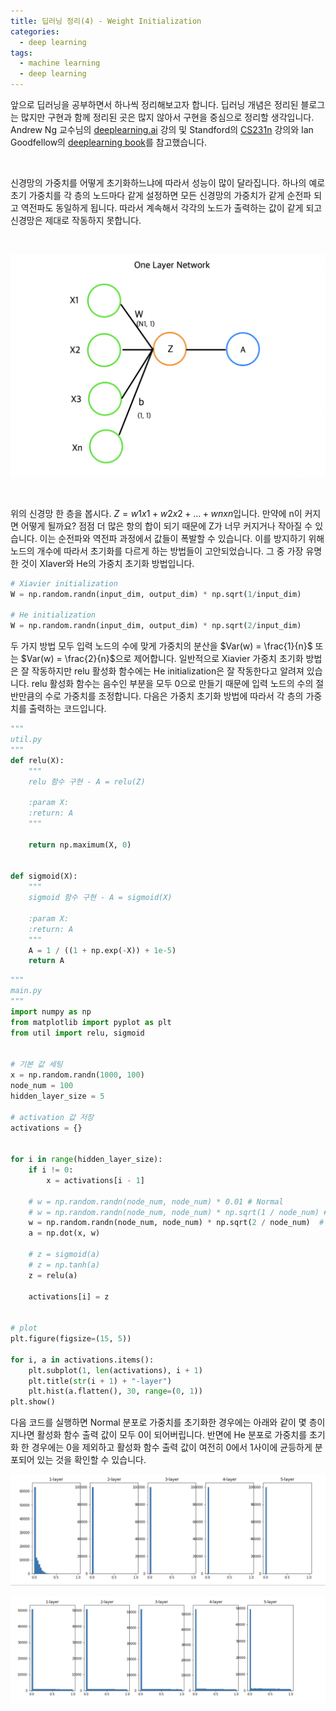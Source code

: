 ```yaml
---
title: 딥러닝 정리(4) - Weight Initialization
categories:
  - deep learning
tags:
  - machine learning
  - deep learning
---
```


앞으로 딥러닝을 공부하면서 하나씩 정리해보고자 합니다. 딥러닝 개념은 정리된 블로그는 많지만 구현과 함께 정리된 곳은 많지 않아서 구현을 중심으로 정리할 생각입니다. Andrew Ng 교수님의 [deeplearning.ai](https://www.coursera.org/courses?query=deeplearning.ai) 강의 및 Standford의 [CS231n](http://cs231n.stanford.edu/) 강의와 Ian Goodfellow의 [deeplearning book](http://www.deeplearningbook.org/)를 참고했습니다. 

<br/>

신경망의 가중치를 어떻게 초기화하느냐에 따라서 성능이 많이 달라집니다. 하나의 예로 초기 가중치를 각 층의 노드마다 같게 설정하면 모든 신경망의 가중치가 같게 순전파 되고 역전파도 동일하게 됩니다. 따라서 계속해서 각각의 노드가 출력하는 값이 같게 되고 신경망은 제대로 작동하지 못합니다.

<br/>

![](/assets/images/deep-learning/initialization/intialization.png)

<br/>

위의 신경망 한 층을 봅시다. $Z = w1x1 + w2x2 + \dots + wnxn​$ 입니다. 만약에 n이 커지면 어떻게 될까요? 점점 더 많은 항의 합이 되기 때문에 Z가 너무 커지거나 작아질 수 있습니다. 이는 순전파와 역전파 과정에서 값들이 폭발할 수 있습니다. 이를 방지하기 위해 노드의 개수에 따라서 초기화를 다르게 하는 방법들이 고안되었습니다. 그 중 가장 유명한 것이 XIaver와 He의 가중치 초기화 방법입니다.

```python
# Xiavier initialization
W = np.random.randn(input_dim, output_dim) * np.sqrt(1/input_dim)

# He initialization
W = np.random.randn(input_dim, output_dim) * np.sqrt(2/input_dim)
```

두 가지 방법 모두 입력 노드의 수에 맞게 가중치의 분산을 $Var(w) = \frac{1}{n}$ 또는 $Var(w) = \frac{2}{n}$으로 제어합니다. 일반적으로 Xiavier 가중치 초기화 방법은 잘 작동하지만 relu 활성화 함수에는 He initialization은  잘 작동한다고 알려져 있습니다. relu 활성화 함수는 음수인 부분을 모두 0으로 만들기 때문에 입력 노드의 수의 절반만큼의 수로 가중치를 조정합니다. 다음은 가중치 초기화 방법에 따라서 각 층의 가중치를 출력하는 코드입니다.

```python
"""
util.py
"""
def relu(X):
    """
    relu 함수 구현 - A = relu(Z)

    :param X:
    :return: A
    """
    
    return np.maximum(X, 0)


def sigmoid(X):
    """
    sigmoid 함수 구현 - A = sigmoid(X)

    :param X:
    :return: A
    """
    A = 1 / ((1 + np.exp(-X)) + 1e-5)
    return A
```

```python
"""
main.py
"""
import numpy as np
from matplotlib import pyplot as plt
from util import relu, sigmoid


# 기본 값 세팅
x = np.random.randn(1000, 100)
node_num = 100
hidden_layer_size = 5

# activation 값 저장
activations = {}


for i in range(hidden_layer_size):
    if i != 0:
        x = activations[i - 1]

    # w = np.random.randn(node_num, node_num) * 0.01 # Normal
    # w = np.random.randn(node_num, node_num) * np.sqrt(1 / node_num) # Xiavier
    w = np.random.randn(node_num, node_num) * np.sqrt(2 / node_num)  # He
    a = np.dot(x, w)
    
    # z = sigmoid(a)
    # z = np.tanh(a)
    z = relu(a)

    activations[i] = z


# plot
plt.figure(figsize=(15, 5))

for i, a in activations.items():
    plt.subplot(1, len(activations), i + 1)
    plt.title(str(i + 1) + "-layer")
    plt.hist(a.flatten(), 30, range=(0, 1))
plt.show()
```

다음 코드를 실행하면 Normal 분포로 가중치를 초기화한 경우에는 아래와 같이 몇 층이 지나면 활성화 함수 출력 값이 모두 0이 되어버립니다. 반면에 He 분포로 가중치를 초기화 한 경우에는 0을 제외하고 활성화 함수 출력 값이 여전히 0에서 1사이에 균등하게 분포되어 있는 것을 확인할 수 있습니다.

![](/assets/images/deep-learning/initialization/normal.png)

![](/assets/images/deep-learning/initialization/he.png)
